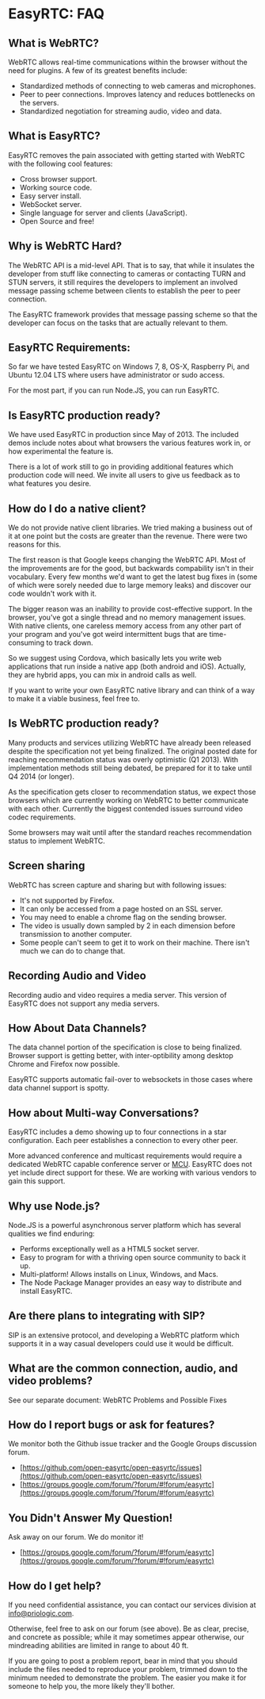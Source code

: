 EasyRTC: FAQ
============

What is WebRTC?
---------------

WebRTC allows real-time communications within the browser without the need for plugins. A few of its greatest benefits include:

 - Standardized methods of connecting to web cameras and microphones.
 - Peer to peer connections. Improves latency and reduces bottlenecks on the servers.
 - Standardized negotiation for streaming audio, video and data.


What is EasyRTC?
----------------

EasyRTC removes the pain associated with getting started with WebRTC with the following cool features:

 - Cross browser support.
 - Working source code.
 - Easy server install.
 - WebSocket server.
 - Single language for server and clients (JavaScript).
 - Open Source and free!

Why is WebRTC Hard?
-------------------

The WebRTC API is a mid-level API. That is to say, that while it insulates the developer from stuff like connecting to cameras or contacting TURN and STUN servers, it still requires the developers to implement an involved message passing scheme between clients to establish the peer to peer connection.

The EasyRTC framework provides that message passing scheme so that the developer can focus on the tasks that are actually relevant to them.


EasyRTC Requirements:
--------------------

So far we have tested EasyRTC on Windows 7, 8, OS-X, Raspberry Pi, and Ubuntu 12.04 LTS where users have administrator or sudo access.

For the most part, if you can run Node.JS, you can run EasyRTC.


Is EasyRTC production ready?
----------------------------

We have used EasyRTC in production since May of 2013. The included demos include notes about what browsers the various features work in, or how experimental the feature is.

There is a lot of work still to go in providing additional features which production code will need. We invite all users to give us feedback as to what features you desire.


How do I do a native client?
----------------------------

We do not provide native client libraries.
We tried making a business out of it at one point but the costs are
greater than the revenue.
There were two reasons for this.

The first reason is that Google keeps changing the WebRTC API. 
Most of the improvements are for the good, 
but backwards compability isn't in their vocabulary. 
Every few months we'd want to get the latest bug fixes in (some of which were sorely needed due to large memory leaks) 
and discover our code wouldn't work with it.

The bigger reason was an inability to provide cost-effective support.
In the browser, you've got a single thread and no memory management issues.
With native clients, one careless memory access from any other part of your program and you've got weird intermittent bugs
that are time-consuming to track down.

So we suggest using Cordova, which basically lets you write web applications that run inside a native app (both android and iOS).
Actually, they are hybrid apps, you can mix in android calls as well.

If you want to write your own EasyRTC native library and can think of a way to make it a viable business, feel free to.


Is WebRTC production ready?
---------------------------

Many products and services utilizing WebRTC have already been released despite the specification not yet being finalized. The original posted date for reaching recommendation status was overly optimistic (Q1 2013). With implementation methods still being debated, be prepared for it to take until Q4 2014 (or longer).

As the specification gets closer to recommendation status, we expect those browsers which are currently working on WebRTC to better communicate with each other. Currently the biggest contended issues surround video codec requirements.

Some browsers may wait until after the standard reaches recommendation status to implement WebRTC.

Screen sharing
--------------

WebRTC has screen capture and sharing but with following issues:
- It's not supported by Firefox.
- It can only be accessed from a page hosted on an SSL server.
- You may need to enable a chrome flag on the sending browser.
- The video is usually down sampled by 2 in each dimension before transmission to another computer.
- Some people can't seem to get it to work on their machine. There isn't much we can do to change that.


Recording Audio and Video
-------------------------
Recording audio and video requires a media server. This version of EasyRTC does not support any media servers. 


How About Data Channels?
------------------------

The data channel portion of the specification is close to being finalized. Browser support is getting better, with inter-optibility among desktop Chrome and Firefox now possible.

EasyRTC supports automatic fail-over to websockets in those cases where data channel support is spotty.


How about Multi-way Conversations?
----------------------------------

EasyRTC includes a demo showing up to four connections in a star configuration. Each peer establishes a connection to every other peer.

More advanced conference and multicast requirements would require a dedicated WebRTC capable conference server or [MCU](http://en.wikipedia.org/wiki/Multipoint_control_unit "MCU"). EasyRTC does not yet include direct support for these. We are working with various vendors to gain this support.


Why use Node.js?
----------------

Node.JS is a powerful asynchronous server platform which has several qualities we find enduring:

 - Performs exceptionally well as a HTML5 socket server.
 - Easy to program for with a thriving open source community to back it up.
 - Multi-platform! Allows installs on Linux, Windows, and Macs.
 - The Node Package Manager provides an easy way to distribute and install EasyRTC.


Are there plans to integrating with SIP?
----------------------------------------

SIP is an extensive protocol, and developing a WebRTC platform which supports it in a way casual developers could use it would be difficult. 


What are the common connection, audio, and video problems?
----------------------------------------------------------

See our separate document: WebRTC Problems and Possible Fixes


How do I report bugs or ask for features?
-----------------------------------------

We monitor both the Github issue tracker and the Google Groups discussion forum.

 - [https://github.com/open-easyrtc/open-easyrtc/issues](https://github.com/open-easyrtc/open-easyrtc/issues)
 - [https://groups.google.com/forum/?forum/#!forum/easyrtc](https://groups.google.com/forum/?forum/#!forum/easyrtc)


You Didn't Answer My Question!
------------------------------
 Ask away on our forum. We do monitor it!

 - [https://groups.google.com/forum/?forum/#!forum/easyrtc](https://groups.google.com/forum/?forum/#!forum/easyrtc)
 
How do I get help?
------------------
If you need confidential assistance, you can contact our services division at info@priologic.com.

Otherwise, feel free to ask on our forum (see above). Be as clear, precise, and concrete as possible; while it may sometimes appear otherwise, our mindreading abilities are limited in range to about 40 ft.

If you are going to post a problem report, bear in mind that you should include the files needed to reproduce your problem, trimmed down to the minimum needed to demonstrate the problem. The easier you make it for someone to help you, the more likely they'll bother. 
